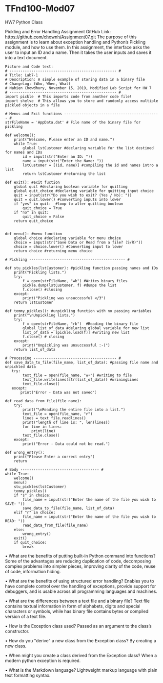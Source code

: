 # TFnd100-Mod07
HW7 Python Class

Pickling and Error Handling Assignment
GitHub Link: https://github.com/chownh/Assignment07.git
The purpose of this assignment is to learn about exception handling and Python’s Pickling module, and how to use them.
In this assignment, the interface asks the user to input an ID and a name. Then it takes the user inputs and saves it into a text document.
 
```
Picture and Code text: 
# ------------------------------------------------- #
# Title: Lab7-1
# Description: A simple example of storing data in a binary file
# ChangeLog: (Who, When, What)
# Nahien Chowdhury, November 15, 2019, Modified Lab Script for HW 7
# ------------------------------------------------- #
import pickle  # This imports code from another code file!
import shelve  # This allows you to store and randomly access multiple pickled objects in a file

# Menus and Exit functions -------------------------------------------- #
strFileName = 'AppData.dat' # File name of the binary file for pickling

def welcome():
    print("Welcome, Please enter an ID and name.")
    while True:
        global lstCustomer #declaring variable for the list destined for names and IDs
        id = input(str("Enter an ID: "))
        name = input(str("Enter the Name: "))
        lstCustomer = [(id, name)] #compiling the id and names intro a list
        return lstCustomer #returning the list

def exit(): #exit fuction
    global quit #declaring boolean variable for quitting
    global quit_choice #declaring variable for quitting input choice
    quit = input(str("Do you wish to exit? (Yes / No): "))
    quit = quit.lower() #converting inputs into lower
    if "yes" in quit:  #loop to alter quitting boolean
        quit_choice = True
    if "no" in quit:
        quit_choice = False
    return quit_choice


def menu(): #menu function
    global choice #declaring variable for menu choice
    choice = input(str("Save Data or Read from a file? (S/R)"))
    choice = choice.lower() #Converting input to lower
    return choice #returning menu choice

# Pickling -------------------------------------------- #

def stu_pickles(lstCustomer): #pickling function passing names and IDs
    print("Pickling lists.")
    try:
        f = open(strFileName, "wb") #Writes binary files
        pickle.dump(lstCustomer, f) #dumps the list
        f.close() #closing
    except:
        print("Pickling was unsuccessful </3")
    return lstCustomer

def tommy_pickles(): #unpickling function with no passing variables
    print("\nUnpickling lists.")
    try:
        f = open(strFileName, "rb")  #Reading the binary file
        global list_of_data #delaring global variable for new list
        list_of_data = [pickle.load(f)] #writing new list
        f.close() # closing
    except:
        print("Unpickling was unsuccessful :-(")
    return list_of_data

# Processing -------------------------------------- #
def save_data_to_file(file_name, list_of_data): #passing file name and unpickled data
   try:
        text_file = open(file_name, "w+") #writing to file
        text_file.writelines(str(list_of_data)) #wriningLines
        text_file.close()
   except:
       print("Error - Data was not saved")

def read_data_from_file(file_name):
    try:
        print("\nReading the entire file into a list.")
        text_file = open(file_name, "r")
        lines = text_file.readlines()
        print("length of line is: ", len(lines))
        for line in lines:
            print(line)
        text_file.close()
    except:
        print("Error - Data could not be read.")

def wrong_entry():
    print("Please Enter a correct entry")
    return

# Body ------------------------------------ #
while True:
    welcome()
    menu()
    stu_pickles(lstCustomer)
    tommy_pickles()
    if "s" in choice:
        file_name = input(str("Enter the name of the file you wish to SAVE: "))
        save_data_to_file(file_name, list_of_data)
    elif "r" in choice:
        file_name = input(str("Enter the name of the file you wish to READ: "))
        read_data_from_file(file_name)
    else:
        wrong_entry()
    exit()
    if quit_choice:
        break

```

• What are the benefits of putting built-in Python command into functions?
Some of the advantages are reducing duplication of code, decomposing complex problems into simpler pieces, improving clarity of the code, reuse of code, information hiding.

• What are the benefits of using structured error handling?
Enables you to have complete control over the handling of exceptions, provide support for debuggers, and is usable across all programming languages and machines.

• What are the differences between a text file and a binary file?
Text file contains textual information in form of alphabets, digits and special characters or symbols, while has binary file contains bytes or compiled version of a text file.

• How is the Exception class used?
Passed as an argument to the class’s constructor.

• How do you "derive" a new class from the Exception class?
By creating a new class. 

• When might you create a class derived from the Exception class?
When a modern python exception is required.

• What is the Markdown language?
Lightweight markup language with plain text formatting syntax.
